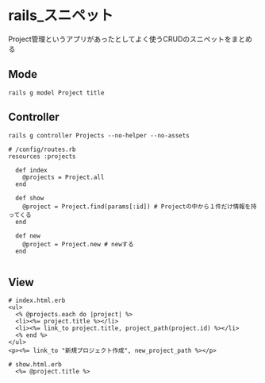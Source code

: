 
# rails_スニペット
Project管理というアプリがあったとしてよく使うCRUDのスニペットをまとめる

## Mode
```
rails g model Project title
```

## Controller

```
rails g controller Projects --no-helper --no-assets
```
```
# /config/routes.rb
resources :projects
```
```
  def index
    @projects = Project.all
  end
  
  def show
    @project = Project.find(params[:id]) # Projectの中から１件だけ情報を持ってくる
  end

  def new
    @project = Project.new # newする
  end


```


## View
```
# index.html.erb
<ul>
  <% @projects.each do |project| %>
  <li><%= project.title %></li>
  <li><%= link_to project.title, project_path(project.id) %></li>
  <% end %>
</ul>
<p><%= link_to "新規プロジェクト作成", new_project_path %></p>
```

```
# show.html.erb
  <%= @project.title %>
```





